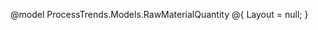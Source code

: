 @model ProcessTrends.Models.RawMaterialQuantity
@{
    Layout = null;
}
<!DOCTYPE html>
<html>
<head>
    <title>Raw Material Quantity</title>
    <link href="https://cdn.jsdelivr.net/npm/bootstrap@5.3.0/dist/css/bootstrap.min.css" rel="stylesheet">
    <style>
        .form-label {
            font-weight: 600;
            font-family: Georgia;
        }

        .section-divider {
            border: 3px solid #8e2626;
            width: 100%;
            margin: 20px auto;        
        }

        .material-row .form-label {
            padding-top: 0.375rem;
        }

        .material-row .col-md-2 {
            display: flex;
            align-items: center;
        }

        .material-row .form-control {
            width: 150px;
        }

        .material-row label {
            min-width: 140px;
            margin-right: 10px;
        }
        h6{
            font-family:Georgia, 'Times New Roman', Times, serif;
            font-weight:bold;
            color:#8e2626;
        }
        
    </style>
</head>
<body>
    <div class="container-fluid mt-4">
        <h4 class="mb-4" style="font-family:'Comic Sans MS';text-align:center;font-weight:bold;color:#4CAF50;font-size:xx-large;">Raw Material Quantity</h4>
        <hr class="section-divider">
        <form method="post" action="/Blast_FurnaceController/RawMaterialEntry" id="rawMaterialForm">>
            <div class="container-fluid" style="margin-left:280px;">
                <div class="d-flex flex-nowrap gap-2 align-items-end">
                    <div style="width:8%;">
                        <label class="form-label" style="margin-left:40px;">Pile No</label>
                        <input type="text" name="PileNo" class="form-control" value="@Model?.PileNo">
                    </div>
                    <div style="width:8%;">
                        <label class="form-label" style="margin-left:40px;">Source</label>
                        <select name="Source" class="form-control" onchange="document.getElementById('rawMaterialForm').submit();">
                            <option value="">Select Source</option>
                            <option value="RMBB_KNR" @(Model !=null && Model.Source == "RMBB_KNR" ? "selected" : "")>RMBB_KNR</option>
                            <option value="RMBB" @(Model != null && Model.Source == "RMBB" ? "selected" : "")>RMBB</option>
                            <option value="RMBBN" @(Model != null && Model.Source == "RMBBN" ? "selected" : "")>RMBBN</option>
                        </select>

                    </div>
                    <div style="width:8%">
                        <label class="form-label" style="margin-left:40px;">Shift</label>
                        <select class="form-select">
                            <option value="A">A</option>
                            <option value="B">B</option>
                            <option value="C">C</option>iro
                        </select>
                    </div>
                    <div style="width:12%;">
                        <label class="form-label fw-bold" style="margin-left:40px;">Start Date</label>
                        <input type="datetime-local" class="form-control" value="@Model.StartDate">
                    </div>
                    <div style="width:12%;">
                        <label class="form-label" style="margin-left:40px;">End Date</label>
                        <input type="datetime-local" class="form-control" value="@Model.EndDate">
                    </div>
                    <div style="width:12%;">
                        <label class="form-label" style="margin-left:40px;">Cons.St.Date</label>
                        <input type="datetime-local" class="form-control" value="@Model.ConsStartDate">
                    </div>
                </div>
            </div>
            <hr class="section-divider">
            <!-- First row of materials -->
            <div class="row material-row mb-2">
                <div class="col-md-2">
                    <label class="form-label">Noa Fines</label>
                    <input class="form-control" type="text" value="@Model.NoaFines">
                </div>
                <div class="col-md-2">
                    <label class="form-label">Joda Fines</label>
                    <input class="form-control" type="text" value="@Model.JodaFines">
                </div>
                <div class="col-md-2">
                    <label class="form-label">KB Fines</label>
                    <input class="form-control" type="text" value="@Model.KBFines">
                </div>
                <div class="col-md-2">
                    <label class="form-label">Yard Fines</label>
                    <input class="form-control" type="text" value="@Model.YardFines">
                </div>
                <div class="col-md-2">
                    <label class="form-label">BHJ</label>
                    <input class="form-control" type="text" value="@Model.BHJ">
                </div>
                <div class="col-md-2">
                    <label class="form-label">Namisa</label>
                    <input class="form-control" type="text" value="@Model.Namisa">
                </div>
            </div>           
        </form>
    </div>
    <hr class="section-divider">
</body>
</html>



 public ActionResult RawMaterialEntry()
        {
            return View(new RawMaterialQuantity());
        }

        [HttpPost]
        public ActionResult RawMaterialEntry(RawMaterialQuantity input)
        {
            RawMaterialQuantity model = new RawMaterialQuantity();
            model.PileNo = input.PileNo;
            model.Source = input.Source;
            

            using (OracleConnection conn = new OracleConnection(mycon))
            {
                conn.Open();

                string query = "SELECT * FROM imtg.T_PILE_RAWMAT_QUANTITY_NEW WHERE PILE_NO = :pileNo AND SOURCE = :source";

                using (OracleCommand cmd = new OracleCommand(query, conn))
                {
                    cmd.Parameters.Add(new OracleParameter("pileNo", input.PileNo));
                    cmd.Parameters.Add(new OracleParameter("source", input.Source));

                    using (OracleDataReader reader = cmd.ExecuteReader())
                    {
                        if (reader.Read())
                        {
                            model.NoaFines = reader["NOA_FINES"] != DBNull.Value ? Convert.ToDecimal(reader["NOA_FINES"]) : 0;
                           
                        }
                    }
                }
            }

            return View(model);
        }
    
